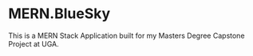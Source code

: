 # MERN.BlueSky
This is a MERN Stack Application built for my Masters Degree Capstone Project at UGA.
